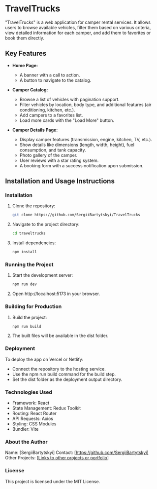 # TravelTrucks

"TravelTrucks" is a web application for camper rental services. It allows users to browse available vehicles, filter them based on various criteria, view detailed information for each camper, and add them to favorites or book them directly.

## Key Features

- **Home Page:**

  - A banner with a call to action.
  - A button to navigate to the catalog.

- **Camper Catalog:**

  - Browse a list of vehicles with pagination support.
  - Filter vehicles by location, body type, and additional features (air conditioning, kitchen, etc.).
  - Add campers to a favorites list.
  - Load more cards with the "Load More" button.

- **Camper Details Page:**
  - Display camper features (transmission, engine, kitchen, TV, etc.).
  - Show details like dimensions (length, width, height), fuel consumption, and tank capacity.
  - Photo gallery of the camper.
  - User reviews with a star rating system.
  - A booking form with a success notification upon submission.

## Installation and Usage Instructions

### Installation

1. Clone the repository:
   ```bash
   git clone https://github.com/SergiiBartytskyi/TravelTrucks
   ```
2. Navigate to the project directory:
   ```bash
   cd traveltrucks
   ```
3. Install dependencies:
   ```bash
   npm install
   ```

### Running the Project

1. Start the development server:
   ```bash
   npm run dev
   ```
2. Open http://localhost:5173 in your browser.

### Building for Production

1. Build the project:
   ```bash
   npm run build
   ```
2. The built files will be available in the dist folder.

### Deployment

To deploy the app on Vercel or Netlify:

- Connect the repository to the hosting service.
- Use the npm run build command for the build step.
- Set the dist folder as the deployment output directory.

### Technologies Used

- Framework: React
- State Management: Redux Toolkit
- Routing: React Router
- API Requests: Axios
- Styling: CSS Modules
- Bundler: Vite

### About the Author

Name: [SergiiBartytskyi]
Contact: [https://github.com/SergiiBartytskyi]
Other Projects: [[Links to other projects or portfolio](https://github.com/Anonymous-programmers-glitch/ProjectWaterTracker)]

### License

This project is licensed under the MIT License.
